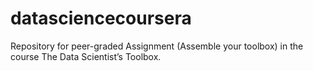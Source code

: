 # datasciencecoursera
Repository for peer-graded Assignment (Assemble your toolbox) in the course The Data Scientist’s Toolbox.
